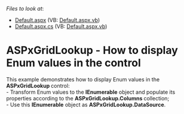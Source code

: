 <!-- default file list -->
*Files to look at*:

* [Default.aspx](./CS/WebSite/Default.aspx) (VB: [Default.aspx.vb](./VB/WebSite/Default.aspx.vb))
* [Default.aspx.cs](./CS/WebSite/Default.aspx.cs) (VB: [Default.aspx.vb](./VB/WebSite/Default.aspx.vb))
<!-- default file list end -->
# ASPxGridLookup - How to display Enum values in the control 


<p>This example demonstrates how to display Enum values in the <strong>ASPxGridLookup</strong><strong> </strong>control:<br />
- Transform Enum values to the <strong>IEnumerable</strong> object and populate its properties according to the <strong>ASPxGridLookup.</strong><strong>Colu</strong><strong>mns</strong><strong> </strong>collection;<br />
- Use this <strong>IEnumerable</strong> object as <strong>ASPxGridLookup.DataSource</strong>.</p>

<br/>


